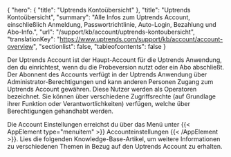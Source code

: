 {
  "hero": {
    "title": "Uptrends Kontoübersicht"
  },
  "title": "Uptrends Kontoübersicht",
  "summary": "Alle Infos zum Uptrends Account, einschließlich Anmeldung, Passwortrichtlinie, Auto-Login, Bezahlung und Abo-Info.",
  "url": "/support/kb/account/uptrends-kontoubersicht",
  "translationKey": "https://www.uptrends.com/support/kb/account/account-overview",
  "sectionlist": false,
  "tableofcontents": false
}

Der Uptrends Account ist der Haupt-Account für die Uptrends Anwendung, den du einrichtest, wenn du die Probeversion nutzt oder ein Abo abschließt. Der Abonnent des Accounts verfügt in der Uptrends Anwendung über Administrator-Berechtigungen und kann anderen Personen Zugang zum Uptrends Account gewähren. Diese Nutzer werden als Operatoren bezeichnet. Sie können über verschiedene Zugriffsrechte (auf Grundlage ihrer Funktion oder Verantwortlichkeiten) verfügen, welche über Berechtigungen gehandhabt werden.

Die Account Einstellungen erreichst du über das Menü unter {{< AppElement type="menuitem" >}} Accounteinstellungen {{< /AppElement >}}. Lies die folgenden Knowledge-Base-Artikel, um weitere Informationen zu verschiedenen Themen in Bezug auf den Uptrends Account zu erhalten.
